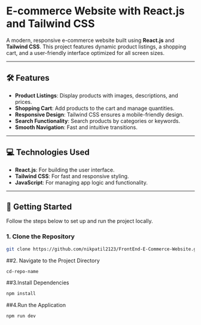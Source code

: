 # E-commerce Website with React.js and Tailwind CSS

A modern, responsive e-commerce website built using **React.js** and **Tailwind CSS**. This project features dynamic product listings, a shopping cart, and a user-friendly interface optimized for all screen sizes.

---

## 🛠 Features

- **Product Listings**: Display products with images, descriptions, and prices.
- **Shopping Cart**: Add products to the cart and manage quantities.
- **Responsive Design**: Tailwind CSS ensures a mobile-friendly design.
- **Search Functionality**: Search products by categories or keywords.
- **Smooth Navigation**: Fast and intuitive transitions.

---

## 💻 Technologies Used

- **React.js**: For building the user interface.
- **Tailwind CSS**: For fast and responsive styling.
- **JavaScript**: For managing app logic and functionality.

---

## 🚀 Getting Started

Follow the steps below to set up and run the project locally.

### 1. Clone the Repository
```bash
git clone https://github.com/nikpatil2123/FrontEnd-E-Commerce-Website.git
```
##2. Navigate to the Project Directory
```bash
cd-repo-name
```
##3.Install Dependencies
```bash
npm install
```
##4.Run the Application
```bash
npm run dev

